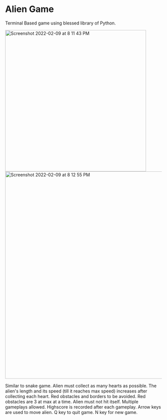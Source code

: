 # Alien Game

Terminal Based game using blessed library of Python.

<img width="453" alt="Screenshot 2022-02-09 at 8 11 43 PM" src="https://user-images.githubusercontent.com/93090825/153224891-713e82e3-4171-4326-a5ae-51f09661a280.png">

<img width="664" alt="Screenshot 2022-02-09 at 8 12 55 PM" src="https://user-images.githubusercontent.com/93090825/153224690-80e90fef-c9f1-48b9-b0f9-36d990f9b75b.png">

Similar to snake game. Alien must collect as many hearts as possible. The alien's length and its speed (till it reaches max speed) increases after collecting each heart. Red obstacles and borders to be avoided. Red obstacles are 3 at max at a time. Alien must not hit itself. Multiple gameplays allowed. Highscore is recorded after each gameplay. Arrow keys are used to move alien. Q key to quit game. N key for new game.
